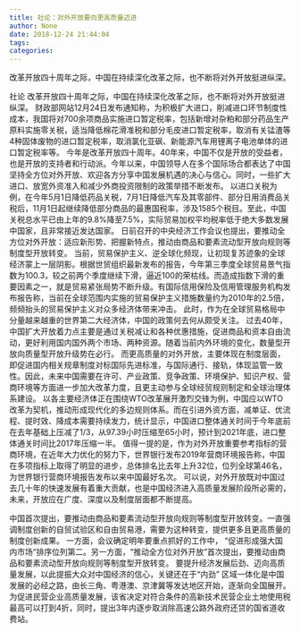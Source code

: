 ```yaml
---
title: 社论：对外开放要向更高质量迈进
author: None
date: 2018-12-24 21:44:04
tags: 
categories: 
---
```

改革开放四十周年之际，中国在持续深化改革之际，也不断将对外开放挺进纵深。
<!-- more -->
社论
改革开放四十周年之际，中国在持续深化改革之际，也不断将对外开放挺进纵深。
财政部网站12月24日发布通知称，为积极扩大进口，削减进口环节制度性成本，我国将对700余项商品实施进口暂定税率，包括新增对杂粕和部分药品生产原料实施零关税，适当降低棉花滑准税和部分毛皮进口暂定税率，取消有关锰渣等4种固体废物的进口暂定税率，取消氯化亚砜、新能源汽车用锂离子电池单体的进口暂定税率等。
今年是改革开放四十周年。40年来，中国不仅是开放的受益者，也是开放的支持者和行动派。今年以来，中国领导人在多个国际场合都表达了中国坚持全方位对外开放、欢迎各方分享中国发展机遇的决心与信心。同时，一些扩大进口、放宽外资准入和减少外商投资限制的政策举措不断发布。
以进口关税为例，在今年5月1日降低药品关税，7月1日降低汽车及其零部件、部分日用消费品关税后，11月1日起继续降低部分商品的最惠国税率，涉及1585个税目。至此，中国关税总水平已由上年的9.8%降至7.5%，实际贸易加权平均税率低于绝大多数发展中国家，且非常接近发达国家。
日前召开的中央经济工作会议也提出，要推动全方位对外开放：适应新形势、把握新特点，推动由商品和要素流动型开放向规则等制度型开放转变。
当前，贸易保护主义、逆全球化频现，让初现复苏迹象的全球经济蒙上一层阴影。根据世贸组织最新发布的报告，今年第三季度全球贸易景气指数为100.3，较之前两个季度继续下滑，逼近100的荣枯线。而造成指数下滑的重要因素之一，就是贸易紧张局势不断升级。有国际信用保险及信用管理服务机构发布报告称，当前在全球范围内实施的贸易保护主义措施数量约为2010年的2.5倍，频频抬头的贸易保护主义对众多经济体带来冲击。
此时，作为在全球贸易格局中分量越来越重的世界第二大经济体，中国的政策何去何从颇受关注。
过去40年，中国扩大开放着力点主要是通过关税减让和各种优惠措施，促进商品和资本自由流动，更好利用国内国外两个市场、两种资源。随着当前内外环境的变化，数量型开放向质量型开放升级势在必行。
而更高质量的对外开放，主要体现在制度层面，即促进国内相关规章制度对标国际先进标准，与国际通行、接轨，体现监管一致性。因此，未来中国需要在许可、产业政策、竞争政策、环境保护、知识产权、营商环境等方面进一步加大改革力度，且更主动参与全球经贸规则制定和全球治理体系建设。
以各主要经济体正在围绕WTO改革展开激烈交锋为例，中国应以WTO改革为契机，推动形成现代化的多边规则体系。而在引进外资方面，减单证、优流程、提时效、降成本需要持续发力，统计显示，中国进口整体通关时间于今年底前在去年基础上压减了1/3，从97.39小时压缩至65小时，预计到2021年底，进口整体通关时间比2017年压缩一半。
值得一提的是，作为对外开放重要参考指标的营商环境，在近年大力优化的努力下，世界银行发布2019年营商环境报告称，中国在多项指标上取得了明显的进步，总体排名比去年上升32位，位列全球第46名，为世界银行营商环境报告发布以来中国最好名次。
可以说，对外开放既对中国过去几十年的快速发展有着重大贡献，也是中国经济进入高质量发展阶段所必需的，未来，开放应在广度、深度以及制度层面都不断提高。
 
 
中国首次提出，要推动由商品和要素流动型开放向规则等制度型开放转变。一直强调制度创新的自贸试验区和自由贸易港，需要为这种转变，提供更多且更高质量的制度创新成果。
一方面，会议确定明年要重点抓好的工作中， “促进形成强大国内市场“排序位列第二。另一方面，“推动全方位对外开放”首次提出，要推动由商品和要素流动型开放向规则等制度型开放转变。
要提升经济发展后劲、迈向高质量发展，以此提振大众对中国经济的信心，关键还在于“内劲”
区域一体化是中国发展的必经之路，由长三角、粤港澳、京津冀等发达地区开始，逐渐向全国展开。
为促进民营企业高质量发展，该省决定对符合条件的高新技术民营企业土地使用税最高可以打到4折，同时，提出3年内逐步取消除高速公路外政府还贷的国省道收费站。
